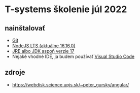 # T-systems školenie júl 2022

## nainštalovať
* [Git](https://git-scm.com/downloads)
* [NodeJS LTS (aktuálne 16.16.0)](https://nodejs.org/en/)
* [JRE albo JDK aspoň verzie 17](https://adoptium.net/)
* Nejaké vhodné IDE, ja budem používať [Visual Studio Code](https://code.visualstudio.com/Download)

## zdroje
* https://webdisk.science.upjs.sk/~peter_gursky/angular/